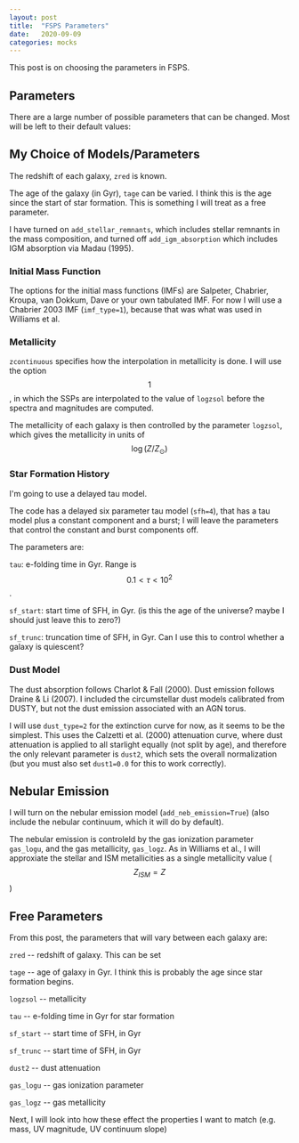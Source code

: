 ```yaml
---
layout: post
title:  "FSPS Parameters"
date:   2020-09-09
categories: mocks
---
```


This post is on choosing the parameters in FSPS.


## Parameters

There are a large number of possible parameters that can be changed. Most will be left to their default values:

<object width="500" height="500" type="text/plain" data="{{site.baseurl}}/assets/files/FSPS_params.txt" border="0" >
</object>



## My Choice of Models/Parameters

The redshift of each galaxy, <code>zred</code> is known.

The age of the galaxy (in Gyr), <code>tage</code> can be varied. I think this is the age since the start of star formation. This is something I will treat as a free parameter.

I have turned on <code>add_stellar_remnants</code>, which includes stellar remnants in the mass composition, and turned off <code>add_igm_absorption</code> which includes IGM absorption via Madau (1995).



### Initial Mass Function

The options for the initial mass functions (IMFs) are Salpeter, Chabrier, Kroupa, van Dokkum, Dave or your own tabulated IMF. For now I will use a Chabrier 2003 IMF (<code>imf_type=1</code>), because that was what was used in Williams et al.



### Metallicity

<code>zcontinuous</code> specifies how the interpolation in metallicity is done. I will use the option $$1$$, in which the SSPs are interpolated to the value of <code>logzsol</code> before the spectra and magnitudes are computed.

The metallicity of each galaxy is then controlled by the parameter <code>logzsol</code>, which gives the metallicity in units of $$\log(Z/Z_\odot)$$

### Star Formation History

I'm going to use a delayed tau model.

The code has a delayed six parameter tau model (<code>sfh=4</code>), that has a tau model plus a constant component and a burst; I will leave the parameters that control the constant and burst components off.

The parameters are:

<code>tau</code>: e-folding time in Gyr. Range is $$0.1 <\tau <10^2$$.

<code>sf_start</code>: start time of SFH, in Gyr. (is this the age of the universe? maybe I should just leave this to zero?)

<code>sf_trunc</code>: truncation time of SFH, in Gyr. Can I use this to control whether a galaxy is quiescent?



### Dust Model


The dust absorption follows Charlot & Fall (2000). Dust emission follows Draine & Li (2007). I included the circumstellar dust models calibrated from DUSTY, but not the dust emission associated with an AGN torus.

I will use <code>dust_type=2</code> for the extinction curve for now, as it seems to be the simplest. This uses the Calzetti et al. (2000) attenuation curve, where dust attenuation is applied to all starlight equally (not split by age), and therefore the only relevant parameter is <code>dust2</code>, which sets the overall normalization (but you must also set  <code>dust1=0.0</code> for this to work correctly).


## Nebular Emission

I will turn on the nebular emission model (<code>add_neb_emission=True</code>)
(also include the nebular continuum, which it will do by default).

The nebular emission is controleld by the gas ionization parameter <code>gas_logu</code>, and the gas metallicity, <code>gas_logz</code>. As in Williams et al., I will approxiate the stellar and ISM metallicities as a single metallicity value ($$Z_{ISM} = Z$$)

## Free Parameters

From this post, the parameters that will vary between each galaxy are:

<code>zred</code> -- redshift of galaxy. This can be set

<code>tage</code> -- age of galaxy in Gyr. I think this is probably the age since star formation begins.

<code>logzsol</code> -- metallicity

<code>tau</code> -- e-folding time in Gyr for star formation

<code>sf_start</code> -- start time of SFH, in Gyr

<code>sf_trunc</code>  -- start time of SFH, in Gyr

<code>dust2</code> -- dust attenuation

<code>gas_logu</code> -- gas ionization parameter

<code>gas_logz</code> -- gas metallicity

Next, I will look into how these effect the properties I want to match (e.g. mass, UV magnitude, UV continuum slope)

